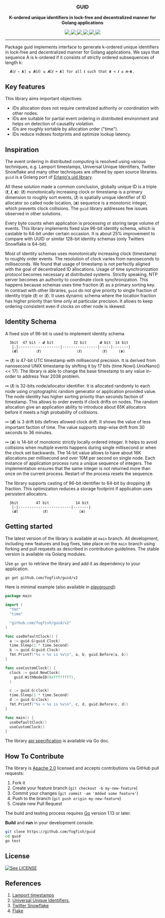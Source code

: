 <p align="center">
  <h3 align="center">GUID</h3>
  <p align="center"><strong>K-ordered unique identifiers in lock-free and
decentralized manner for Golang applications</strong></p>

  <p align="center">
    <!-- Version -->
    <a href="https://github.com/fogfish/guid/releases">
      <img src="https://img.shields.io/github/v/tag/fogfish/guid?label=version" />
    </a>
    <!-- Documentation -->
    <a href="http://godoc.org/github.com/fogfish/guid">
      <img src="https://godoc.org/github.com/fogfish/guid?status.svg" />
    </a>
    <!-- Build Status  -->
    <a href="https://github.com/fogfish/guid/actions/">
      <img src="https://github.com/fogfish/guid/workflows/test/badge.svg?branch=main" />
    </a>
    <!-- GitHub -->
    <a href="http://github.com/fogfish/guid">
      <img src="https://img.shields.io/github/last-commit/fogfish/guid.svg" />
    </a>
    <!-- Coverage -->
    <a href="https://coveralls.io/github/fogfish/guid?branch=main">
      <img src="https://coveralls.io/repos/github/fogfish/guid/badge.svg?branch=main" />
    </a>
    <!-- Go Card -->
    <a href="https://goreportcard.com/report/github.com/fogfish/guid">
      <img src="https://goreportcard.com/badge/github.com/fogfish/guid" />
    </a>
  </p>
</p>

---

Package guid implements interface to generate k-ordered unique identifiers in lock-free and decentralized manner for Golang applications. We says that sequence A is k-ordered if it consists of strictly ordered subsequences of length k:

```
  𝑨[𝒊 − 𝒌] ≤ 𝑨[𝒊] ≤ 𝑨[𝒊 + 𝒌] for all 𝒊 such that 𝒌 < 𝒊 ≤ 𝒏−𝒌.
```

## Key features

This library aims important objectives:

* IDs allocation does not require centralized authority or coordination with other nodes.
* IDs are suitable for partial event ordering in distributed environment and helps on detection of causality violation.
* IDs are roughly sortable by allocation order ("time").
* IDs reduce indexes footprints and optimize lookup latency.


## Inspiration

The event ordering in distributed computing is resolved using various techniques, e.g. Lamport timestamps, Universal Unique Identifiers, Twitter Snowflake and many other techniques are offered by open source libraries. `guid` is a Golang port of [Erlang's uid library](https://github.com/fogfish/uid).

All these solution made a common conclusion, globally unique ID is a triple ⟨𝒕, 𝒍, 𝒔⟩: ⟨𝒕⟩ monotonically increasing clock or timestamp is a primary dimension to roughly sort events, ⟨𝒍⟩ is spatially unique identifier of ID allocator so called node location, ⟨𝒔⟩ sequence is a monotonic integer, which prevents clock collisions. The `guid` library addresses few issues observed in other solutions.

Every byte counts when application is processing or storing large volume of events. This library implements fixed size 96-bit identity schema, which is castable to 64-bit under certain occasion. It is about 25% improvement to compare with UUID or similar 128-bit identity schemas (only Twitters Snowflake is 64-bit).

Most of identity schemas uses monotonically increasing clock (timestamp) to roughly order events. The resolution of clock varies from nanoseconds to milliseconds. We found that usage of timestamp is not perfectly aligned with the goal of decentralized ID allocations. Usage of time synchronization protocol becomes necessary at distributed systems. Strictly speaking, NTP server becomes an authority to coordinate clock synchronization. This happens because schemas uses time fraction ⟨𝒕⟩ as a primary sorting key. In contrast with other libraries, `guid` do not give priority to single fraction of identity triple ⟨𝒕⟩ or ⟨𝒍⟩. It uses dynamic schema where the location fraction has higher priority than time only at particular precision. It allows to keep ordering consistent even if clocks on other node is skewed.

## Identity Schema

A fixed size of 96-bit is used to implement identity schema

```
  3bit  47 bit - 𝒅 bit         32 bit      𝒅 bit  14 bit
   |-|-------------------|----------------|-----|-------|
   ⟨𝒅⟩        ⟨𝒕⟩                ⟨𝒍⟩         ⟨𝒕⟩     ⟨𝒔⟩
```

↣ ⟨𝒕⟩ is 47-bit UTC timestamp with millisecond precision. It is derived from nanosecond UNIX timestamp by shifting it by 17 bits (time.Now().UnixNano() << 17). The library is able to change the base timestamp to any value in-order to address Year 2038 problem.

↣ ⟨𝒍⟩ is 32-bits node/allocator identifier. It is allocated randomly to each node using cryptographic random generator or application provided value. The node identity has higher sorting priority than seconds faction of timestamp. This allows to order events if clock drifts on nodes. The random allocation give an application ability to introduce about 65K allocators before it meets a high probability of collisions.

↣ ⟨𝒅⟩ is 3 drift bits defines allowed clock drift. It shows the value of less important faction of time. The value supports step-wise drift from 30 seconds to 36 minutes.

↣ ⟨𝒔⟩ is 14-bit of monotonic strictly locally ordered integer. It helps to avoid collisions when multiple events happens during single millisecond or when the clock set backwards. The 14-bit value allows to have about 16K allocations per millisecond and over 10M per second on single node. Each instance of application process runs a unique sequence of integers. The implementation ensures that the same integer is not returned more than once on the current
process. Restart of the process resets the sequence.

The library supports casting of 96-bit identifier to 64-bit by dropping ⟨𝒍⟩ fraction. This optimization reduces a storage footprint if application uses persistent allocators.

```
  3bit        47 bit            14 bit
   |-|------------------------|-------|
   ⟨𝒅⟩           ⟨𝒕⟩              ⟨𝒔⟩
```

## Getting started

The latest version of the library is available at `main` branch. All development, including new features and bug fixes, take place on the `main` branch using forking and pull requests as described in contribution guidelines. The stable version is available via Golang modules.

Use `go get` to retrieve the library and add it as dependency to your application.

```bash
go get github.com/fogfish/guid/v2
```

Here is minimal example (also available in [playground](https://go.dev/play/p/zaIM7BXGt8F)):

```go
package main

import (
  "fmt"
  "time"

  "github.com/fogfish/guid/v2"
)

func useDefaultClock() {
  a := guid.G(guid.Clock)
  time.Sleep(1 * time.Second)
  b := guid.G(guid.Clock)
  fmt.Printf("%s < %s is %v\n", a, b, guid.Before(a, b))
}

func useCustomClock() {
  clock := guid.NewClock(
    guid.WithNodeID(0xffffffff),
  )

  c := guid.G(clock)
  time.Sleep(1 * time.Second)
  d := guid.G(clock)
  fmt.Printf("%s < %s is %v\n", c, d, guid.Before(c, d))
}

func main() {
  useDefaultClock()
  useCustomClock()
}
```

The library [api specification](http://godoc.org/github.com/fogfish/guid) is available via Go doc.

## How To Contribute

The library is [Apache 2.0](LICENSE) licensed and accepts contributions via GitHub pull requests:

1. Fork it
2. Create your feature branch (`git checkout -b my-new-feature`)
3. Commit your changes (`git commit -am 'Added some feature'`)
4. Push to the branch (`git push origin my-new-feature`)
5. Create new Pull Request


The build and testing process requires [Go](https://golang.org) version 1.13 or later.

**Build** and **run** in your development console.

```bash
git clone https://github.com/fogfish/guid
cd guid
go test
```

## License

[![See LICENSE](https://img.shields.io/github/license/fogfish/guid.svg?style=for-the-badge)](LICENSE)


## References

1. [Lamport timestamps](https://en.wikipedia.org/wiki/Lamport_timestamps)
2. [Universal Unique Identifiers](https://tools.ietf.org/html/rfc4122),
3. [Twitter Snowflake](https://blog.twitter.com/engineering/en_us/a/2010/announcing-snowflake.html)
4. [Flake](https://github.com/boundary/flake)
